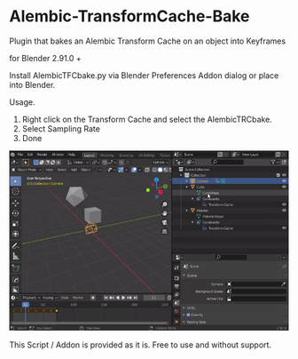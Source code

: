 # Alembic-TransformCache-Bake
Plugin that bakes an Alembic Transform Cache on an object into Keyframes

for Blender 2.91.0 +

Install AlembicTFCbake.py via Blender Preferences Addon dialog or place into Blender. 

Usage.

1. Right click on the Transform Cache and select the AlembicTRCbake.
2. Select Sampling Rate
3. Done

![alt text](https://github.com/ChrRambow/Alembic-TransformCache-Bake/blob/master/doc/Gif_aTRCb.gif)

This Script / Addon is provided as it is. 
Free to use and without support.

